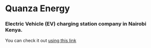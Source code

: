 # Quanza Energy

### Electric Vehicle (EV) charging station company in Nairobi Kenya.

You can check it out [using this link](https://quanza.vercel.app)

